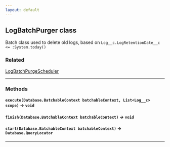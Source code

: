 ```yaml
---
layout: default
---
```


## LogBatchPurger class

Batch class used to delete old logs, based on `Log__c.LogRetentionDate__c <= :System.today()`

### Related

[LogBatchPurgeScheduler](log-management/LogBatchPurgeScheduler)

---

### Methods

#### `execute(Database.BatchableContext batchableContext, List<Log__c> scope)` → `void`

#### `finish(Database.BatchableContext batchableContext)` → `void`

#### `start(Database.BatchableContext batchableContext)` → `Database.QueryLocator`

---
